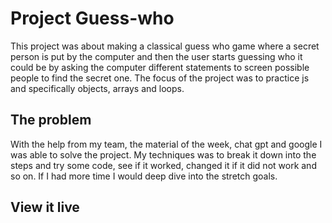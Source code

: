 # Project Guess-who 

This project was about making a classical guess who game where a secret person is put by the computer and then the user starts guessing who it could be by asking the computer different statements to screen possible people to find the secret one. The focus of the project was to practice js and specifically objects, arrays and loops.

## The problem

With the help from my team, the material of the week, chat gpt and google I was able to solve the project. My techniques was to break it down into the steps and try some code, see if it worked, changed it if it did not work and so on. If I had more time I would deep dive into the stretch goals. 

## View it live


